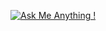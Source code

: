 [![Ask Me Anything !](https://img.shields.io/badge/Ask%20me-anything-1abc9c.svg)](https://GitHub.com/micahondiwa/ama)

